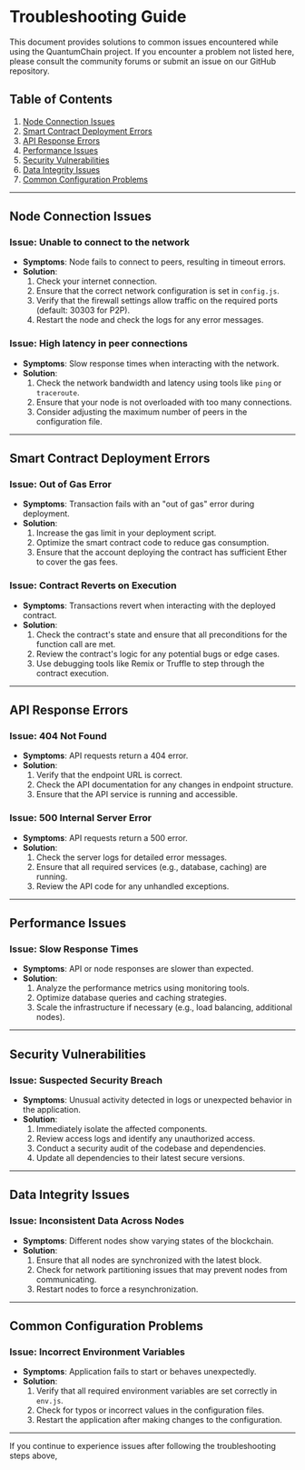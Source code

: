 # Troubleshooting Guide

This document provides solutions to common issues encountered while using the QuantumChain project. If you encounter a problem not listed here, please consult the community forums or submit an issue on our GitHub repository.

## Table of Contents
1. [Node Connection Issues](#node-connection-issues)
2. [Smart Contract Deployment Errors](#smart-contract-deployment-errors)
3. [API Response Errors](#api-response-errors)
4. [Performance Issues](#performance-issues)
5. [Security Vulnerabilities](#security-vulnerabilities)
6. [Data Integrity Issues](#data-integrity-issues)
7. [Common Configuration Problems](#common-configuration-problems)

---

## Node Connection Issues

### Issue: Unable to connect to the network
- **Symptoms**: Node fails to connect to peers, resulting in timeout errors.
- **Solution**:
  1. Check your internet connection.
  2. Ensure that the correct network configuration is set in `config.js`.
  3. Verify that the firewall settings allow traffic on the required ports (default: 30303 for P2P).
  4. Restart the node and check the logs for any error messages.

### Issue: High latency in peer connections
- **Symptoms**: Slow response times when interacting with the network.
- **Solution**:
  1. Check the network bandwidth and latency using tools like `ping` or `traceroute`.
  2. Ensure that your node is not overloaded with too many connections.
  3. Consider adjusting the maximum number of peers in the configuration file.

---

## Smart Contract Deployment Errors

### Issue: Out of Gas Error
- **Symptoms**: Transaction fails with an "out of gas" error during deployment.
- **Solution**:
  1. Increase the gas limit in your deployment script.
  2. Optimize the smart contract code to reduce gas consumption.
  3. Ensure that the account deploying the contract has sufficient Ether to cover the gas fees.

### Issue: Contract Reverts on Execution
- **Symptoms**: Transactions revert when interacting with the deployed contract.
- **Solution**:
  1. Check the contract's state and ensure that all preconditions for the function call are met.
  2. Review the contract's logic for any potential bugs or edge cases.
  3. Use debugging tools like Remix or Truffle to step through the contract execution.

---

## API Response Errors

### Issue: 404 Not Found
- **Symptoms**: API requests return a 404 error.
- **Solution**:
  1. Verify that the endpoint URL is correct.
  2. Check the API documentation for any changes in endpoint structure.
  3. Ensure that the API service is running and accessible.

### Issue: 500 Internal Server Error
- **Symptoms**: API requests return a 500 error.
- **Solution**:
  1. Check the server logs for detailed error messages.
  2. Ensure that all required services (e.g., database, caching) are running.
  3. Review the API code for any unhandled exceptions.

---

## Performance Issues

### Issue: Slow Response Times
- **Symptoms**: API or node responses are slower than expected.
- **Solution**:
  1. Analyze the performance metrics using monitoring tools.
  2. Optimize database queries and caching strategies.
  3. Scale the infrastructure if necessary (e.g., load balancing, additional nodes).

---

## Security Vulnerabilities

### Issue: Suspected Security Breach
- **Symptoms**: Unusual activity detected in logs or unexpected behavior in the application.
- **Solution**:
  1. Immediately isolate the affected components.
  2. Review access logs and identify any unauthorized access.
  3. Conduct a security audit of the codebase and dependencies.
  4. Update all dependencies to their latest secure versions.

---

## Data Integrity Issues

### Issue: Inconsistent Data Across Nodes
- **Symptoms**: Different nodes show varying states of the blockchain.
- **Solution**:
  1. Ensure that all nodes are synchronized with the latest block.
  2. Check for network partitioning issues that may prevent nodes from communicating.
  3. Restart nodes to force a resynchronization.

---

## Common Configuration Problems

### Issue: Incorrect Environment Variables
- **Symptoms**: Application fails to start or behaves unexpectedly.
- **Solution**:
  1. Verify that all required environment variables are set correctly in `env.js`.
  2. Check for typos or incorrect values in the configuration files.
  3. Restart the application after making changes to the configuration.

---

If you continue to experience issues after following the troubleshooting steps above,
